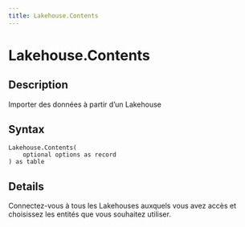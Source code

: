 ```yaml
---
title: Lakehouse.Contents
---
```


# Lakehouse.Contents


## Description

Importer des données à partir d’un Lakehouse


## Syntax

```powerquery
Lakehouse.Contents(
    optional options as record
) as table
```


## Details

Connectez-vous à tous les Lakehouses auxquels vous avez accès et choisissez les entités que vous souhaitez utiliser.


